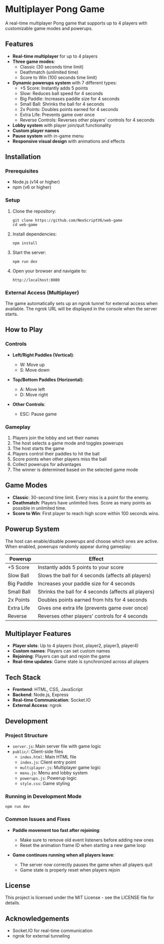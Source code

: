 # Multiplayer Pong Game

A real-time multiplayer Pong game that supports up to 4 players with customizable game modes and powerups.

## Features

- **Real-time multiplayer** for up to 4 players
- **Three game modes**:
  - Classic (30 seconds time limit)
  - Deathmatch (unlimited time)
  - Score to Win (100 seconds time limit)
- **Dynamic powerups system** with 7 different types:
  - +5 Score: Instantly adds 5 points
  - Slow: Reduces ball speed for 4 seconds
  - Big Paddle: Increases paddle size for 4 seconds
  - Small Ball: Shrinks the ball for 4 seconds
  - 2x Points: Doubles points earned for 4 seconds
  - Extra Life: Prevents game over once
  - Reverse Controls: Reverses other players' controls for 4 seconds
- **Lobby system** with player join/quit functionality
- **Custom player names**
- **Pause system** with in-game menu
- **Responsive visual design** with animations and effects

## Installation

### Prerequisites

- Node.js (v14 or higher)
- npm (v6 or higher)

### Setup

1. Clone the repository:
   ```
   git clone https://github.com/NeoScriptV6/web-game
   cd web-game
   ```

2. Install dependencies:
   ```
   npm install
   ```

3. Start the server:
   ```
   npm run dev
   ```

4. Open your browser and navigate to:
   ```
   http://localhost:8080
   ```

### External Access (Multiplayer)

The game automatically sets up an ngrok tunnel for external access when available. The ngrok URL will be displayed in the console when the server starts.

## How to Play

### Controls

- **Left/Right Paddles (Vertical)**:
  - W: Move up
  - S: Move down

- **Top/Bottom Paddles (Horizontal)**:
  - A: Move left
  - D: Move right

- **Other Controls**:
  - ESC: Pause game

### Gameplay

1. Players join the lobby and set their names
2. The host selects a game mode and toggles powerups
3. The host starts the game
4. Players control their paddles to hit the ball
5. Score points when other players miss the ball
6. Collect powerups for advantages
7. The winner is determined based on the selected game mode

## Game Modes

- **Classic**: 30-second time limit. Every miss is a point for the enemy.
- **Deathmatch**: Players have unlimited lives. Score as many points as possible in unlimited time.
- **Score to Win**: First player to reach high score within 100 seconds wins.

## Powerup System

The host can enable/disable powerups and choose which ones are active. When enabled, powerups randomly appear during gameplay:

| Powerup | Effect |
|---------|--------|
| +5 Score | Instantly adds 5 points to your score |
| Slow Ball | Slows the ball for 4 seconds (affects all players) |
| Big Paddle | Increases your paddle size for 4 seconds |
| Small Ball | Shrinks the ball for 4 seconds (affects all players) |
| 2x Points | Doubles points earned from hits for 4 seconds |
| Extra Life | Gives one extra life (prevents game over once) |
| Reverse | Reverses other players' controls for 4 seconds |

## Multiplayer Features

- **Player slots**: Up to 4 players (host, player2, player3, player4)
- **Custom names**: Players can set custom names
- **Rejoining**: Players can quit and rejoin the game
- **Real-time updates**: Game state is synchronized across all players

## Tech Stack

- **Frontend**: HTML, CSS, JavaScript
- **Backend**: Node.js, Express
- **Real-time Communication**: Socket.IO
- **External Access**: ngrok

## Development

### Project Structure

- `server.js`: Main server file with game logic
- `public/`: Client-side files
  - `index.html`: Main HTML file
  - `index.js`: Client entry point
  - `multiplayer.js`: Multiplayer game logic
  - `menu.js`: Menu and lobby system
  - `powerups.js`: Powerup logic
  - `style.css`: Game styling

### Running in Development Mode

```
npm run dev
```

### Common Issues and Fixes

- **Paddle movement too fast after rejoining**: 
  - Make sure to remove old event listeners before adding new ones
  - Reset the animation frame ID when starting a new game loop

- **Game continues running when all players leave**:
  - The server now correctly pauses the game when all players quit
  - Game state is properly reset when players rejoin

## License

This project is licensed under the MIT License - see the LICENSE file for details.

## Acknowledgements

- Socket.IO for real-time communication
- ngrok for external tunneling
